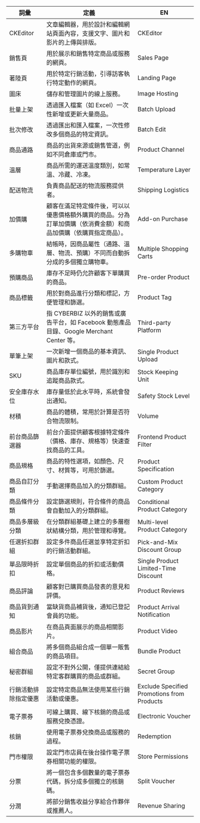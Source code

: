 | 詞彙         | 定義                                                                | EN                                         |
| ---------- | ----------------------------------------------------------------- | ------------------------------------------ |
| CKEditor   | 文章編輯器，用於設計和編輯網站頁面內容，支援文字、圖片和影片的上傳與排版。                             | CKEditor                                   |
| 銷售頁        | 用於展示和銷售特定商品或服務的網頁。                                                | Sales Page                                 |
| 著陸頁        | 用於特定行銷活動，引導訪客執行特定動作的網頁。                                           | Landing Page                               |
| 圖床         | 儲存和管理圖片的線上服務。                                                     | Image Hosting                              |
| 批量上架       | 透過匯入檔案（如 Excel）一次性新增或更新大量商品。                                      | Batch Upload                               |
| 批次修改       | 透過匯出和匯入檔案，一次性修改多個商品的特定資訊。                                         | Batch Edit                                 |
| 商品通路       | 商品的出貨來源或銷售管道，例如不同倉庫或門市。                                           | Product Channel                            |
| 溫層         | 商品所需的運送溫度類別，如常溫、冷藏、冷凍。                                            | Temperature Layer                          |
| 配送物流       | 負責商品配送的物流服務提供者。                                                   | Shipping Logistics                         |
| 加價購        | 顧客在滿足特定條件後，可以以優惠價格額外購買的商品。分為訂單加價購（依消費金額）和商品加價購（依購買指定商品）。          | Add-on Purchase                            |
| 多購物車       | 結帳時，因商品屬性（通路、溫層、物流、預購）不同而自動拆分成的多個獨立購物車。                           | Multiple Shopping Carts                    |
| 預購商品       | 庫存不足時仍允許顧客下單購買的商品。                                                | Pre-order Product                          |
| 商品標籤       | 用於對商品進行分類和標記，方便管理和篩選。                                             | Product Tag                                |
| 第三方平台      | 指 CYBERBIZ 以外的銷售或廣告平台，如 Facebook 動態產品目錄、Google Merchant Center 等。 | Third-party Platform                       |
| 單筆上架       | 一次新增一個商品的基本資訊、圖片和款式。                                              | Single Product Upload                      |
| SKU        | 商品庫存單位編號，用於識別和追蹤商品款式。                                             | Stock Keeping Unit                         |
| 安全庫存水位     | 庫存量低於此水平時，系統會發出通知。                                                | Safety Stock Level                         |
| 材積         | 商品的體積，常用於計算是否符合物流限制。                                              | Volume                                     |
| 前台商品篩選器    | 前台介面提供顧客根據特定條件（價格、庫存、規格等）快速查找商品的工具。                               | Frontend Product Filter                    |
| 商品規格       | 商品的特性選項，如顏色、尺寸、材質等，可用於篩選。                                         | Product Specification                      |
| 商品自訂分類     | 手動選擇商品加入的分類群組。                                                    | Custom Product Category                    |
| 商品條件分類     | 設定篩選規則，符合條件的商品會自動加入的分類群組。                                         | Conditional Product Category               |
| 商品多層級分類    | 在分類群組基礎上建立的多層樹狀結構分類，用於管理和導覽。                                      | Multi-level Product Category               |
| 任選折扣群組     | 設定多件商品任選並享特定折扣的行銷活動群組。                                            | Pick-and-Mix Discount Group                |
| 單品限時折扣     | 設定單個商品的折扣或活動價格。                                                   | Single Product Limited-Time Discount       |
| 商品評論       | 顧客對已購買商品發表的意見和評價。                                                 | Product Reviews                            |
| 商品貨到通知     | 當缺貨商品補貨後，通知已登記會員的功能。                                              | Product Arrival Notification               |
| 商品影片       | 在商品頁面展示的商品相關影片。                                                   | Product Video                              |
| 組合商品       | 將多個商品組合成一個單一販售的商品項目。                                              | Bundle Product                             |
| 秘密群組       | 設定不對外公開，僅提供連結給特定客群購買的商品或群組。                                       | Secret Group                               |
| 行銷活動排除指定優惠 | 設定特定商品無法使用某些行銷活動或優惠。                                              | Exclude Specified Promotions from Products |
| 電子票券       | 可線上購買、線下核銷的商品或服務兌換憑證。                                             | Electronic Voucher                         |
| 核銷         | 使用電子票券兌換商品或服務的過程。                                                 | Redemption                                 |
| 門市權限       | 設定門市店員在後台操作電子票券相關功能的權限。                                           | Store Permissions                          |
| 分票         | 將一個包含多個數量的電子票券代碼，拆分成多個獨立的核銷碼。                                     | Split Voucher                              |
| 分潤         | 將部分銷售收益分享給合作夥伴或推薦人。                                               | Revenue Sharing                            |
